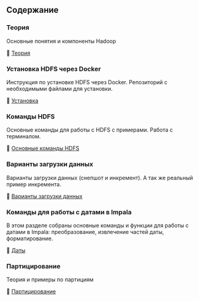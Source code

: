 ## Содержание

### Теория

Основные понятия и компоненты Hadoop

🔗 [Теория](https://github.com/erohin94/Data-Engineer/tree/main/Hadoop/%D0%A2%D0%B5%D0%BE%D1%80%D0%B8%D1%8F)

### Установка HDFS через Docker

Инструкция по установке HDFS через Docker. Репозиторий с необходимыми файлами для установки.

🔗 [Установка](https://github.com/erohin94/Data-Engineer/tree/main/Hadoop/%D0%A3%D1%81%D1%82%D0%B0%D0%BD%D0%BE%D0%B2%D0%BA%D0%B0)

### Команды HDFS

Основные команды для работы с HDFS с примерами. Работа с терминалом.

🔗 [Основные команды HDFS](https://github.com/erohin94/Data-Engineer/tree/main/Hadoop/%D0%9E%D1%81%D0%BD%D0%BE%D0%B2%D0%BD%D1%8B%D0%B5%20%D0%BA%D0%BE%D0%BC%D0%B0%D0%BD%D0%B4%D1%8B%20HDFS)

### Варианты загрузки данных

Варианты загрузки данных (снепшот и инкремент). А так же реальный пример инкремента.

🔗 [Варианты загрузки данных](https://github.com/erohin94/Data-Engineer/tree/main/Hadoop/%D0%92%D0%B0%D1%80%D0%B8%D0%B0%D0%BD%D1%82%D1%8B%20%D0%B7%D0%B0%D0%B3%D1%80%D1%83%D0%B7%D0%BA%D0%B8%20%D0%B4%D0%B0%D0%BD%D0%BD%D1%8B%D1%85)

### Команды для работы с датами в Impala

В этом разделе собраны основные команды и функции для работы с датами в Impala: преобразование, извлечение частей даты, форматирование.

🔗 [Даты](https://github.com/erohin94/Data-Engineer/tree/main/Hadoop/%D0%94%D0%B0%D1%82%D1%8B)

### Партицирование

Теория и примеры по партициям

🔗 [Партицирование](https://github.com/erohin94/Data-Engineer/tree/main/Hadoop/%D0%9F%D0%B0%D1%80%D1%82%D0%B8%D1%86%D0%B8%D1%80%D0%BE%D0%B2%D0%B0%D0%BD%D0%B8%D0%B5)
